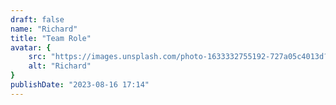 ```yaml
---
draft: false
name: "Richard"
title: "Team Role"
avatar: {
    src: "https://images.unsplash.com/photo-1633332755192-727a05c4013d?&fit=crop&w=280",
    alt: "Richard"
}
publishDate: "2023-08-16 17:14"
---
```

